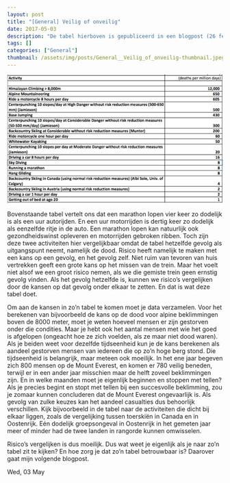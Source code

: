 ```yaml
---
layout: post
title: "[General] Veilig of onveilig"
date: 2017-05-03
description: "De tabel hierboven is gepubliceerd in een blogpost (26 februari 2013) van Bruce Tremper voor het Utah Avalanche Center. Het stuk, getiteld “What is the Risk of Riding in Avalanche Terrain?” heeft duidelijk skiërs als doelgroep. Maar een tabel als deze is voor meer mensen interessant. Velen voelen zich weleens ongemakkelijk in een opstijgend vliegtuig. Sommigen maken zich zorgen als hun kind voor het eerst alleen naar school fietst. Of we mijden concerthallen sinds de gebeurtenissen in Bataclan, Parijs.Risico’s, of beter, gevoelens van risico’s, kunnen sturend werken bij het maken van beslissingen. Dus laten we eens stilstaan bij wat risico eigenlijk is."
tags: []
categories: ["General"]
thumbnail: /assets/img/posts/General__Veilig_of_onveilig-thumbnail.jpeg
---
```

![](/assets/img/posts/General__Veilig_of_onveilig-0.jpeg)

Bovenstaande tabel vertelt ons dat een marathon lopen vier keer zo dodelijk is als een uur autorijden. En een uur motorrijden is dertig keer zo dodelijk als eenzelfde ritje in de auto. Een marathon lopen kan natuurlijk ook gezondheidswinst opleveren en motorrijden gebroken ribben. Toch zijn deze twee activiteiten hier vergelijkbaar omdat de tabel hetzelfde gevolg als uitgangspunt neemt, namelijk de dood. Risico heeft namelijk te maken met een kans op een gevolg, en het gevolg zelf. Niet ruim van tevoren van huis vertrekken geeft een grote kans op het missen van de trein. Maar het voelt niet alsof we een groot risico nemen, als we die gemiste trein geen ernstig gevolg vinden. Als het gevolg hetzelfde is, kunnen we risico’s vergelijken door de kansen op dat gevolg onder elkaar te zetten. En dat is wat deze tabel doet.

Om aan de kansen in zo’n tabel te komen moet je data verzamelen. Voor het berekenen van bijvoorbeeld de kans op de dood voor alpine beklimmingen boven de 8000 meter, moet je weten hoeveel mensen er zijn gestorven onder die condities. Maar je hebt ook het aantal mensen met wie het goed is afgelopen (ongeacht hoe ze zich voelden, als ze maar niet dood waren). Als je beiden weet voor dezelfde tijdseenheid kun je de kans berekenen als aandeel gestorven mensen van iedereen die op zo’n hoge berg stond. Die tijdseenheid is belangrijk, maar meteen ook moeilijk. In het ene jaar begeven zich 800 mensen op de Mount Everest, en komen er 780 veilig beneden, terwijl er in een ander jaar misschien maar de helft zoveel beklimmingen zijn. En in welke maanden moet je eigenlijk beginnen en stoppen met tellen? Als je precies begint en stopt met tellen bij een succesvolle beklimming, zou je zomaar kunnen concluderen dat de Mount Everest ongevaarlijk is. Als gevolg van zulke keuzes kan het aandeel casualties dus behoorlijk verschillen. Kijk bijvoorbeeld in de tabel naar de activiteiten die dicht bij elkaar liggen, zoals de vergelijking tussen toerskiën in Canada en in Oostenrijk. Eén dodelijk groepsongeval in Oostenrijk in het gemeten jaar meer of minder had de twee landen in rangorde kunnen omwisselen.

Risico’s vergelijken is dus moeilijk. Dus wat weet je eigenlijk als je naar zo’n tabel zit te kijken? En hoe zorg je dat zo’n tabel betrouwbaar is? Daarover gaat mijn volgende blogpost.

Wed, 03 May
